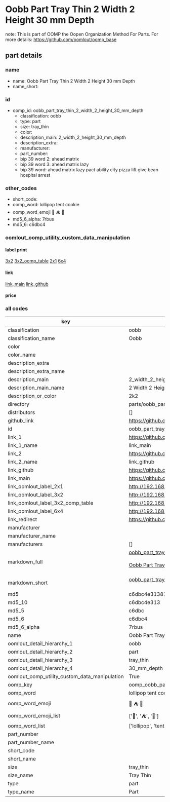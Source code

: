 # Oobb Part Tray Thin 2 Width 2 Height 30 mm Depth  

note: This is part of OOMP the Oopen Organization Method For Parts. For more details: https://github.com/oomlout/oomp_base

##  part details
  







### name
* name: Oobb Part Tray Thin 2 Width 2 Height 30 mm Depth
* name_short: 
### id
* oomp_id: oobb_part_tray_thin_2_width_2_height_30_mm_depth
  * classification: oobb
  * type: part
  * size: tray_thin
  * color: 
  * description_main: 2_width_2_height_30_mm_depth
  * description_extra: 
  * manufacturer: 
  * part_number: 
  * bip 39 word 2: ahead matrix
  * bip 39 word 3: ahead matrix lazy
  * bip 39 word: ahead matrix lazy pact ability city pizza lift give bean hospital arrest

### other_codes
* short_code: 
* oomp_word: lollipop tent cookie
* oomp_word_emoji :lollipop: :tent: :cookie:
* md5_6_alpha: 7rbus
* md5_6: c6dbc4






### oomlout_oomp_utility_custom_data_manipulation
#### label print
[3x2](http://192.168.1.245:1112/?label=oomp%207rbus)
[3x2_oomp_table](http://192.168.1.108:1112/?label=oomp%207rbus)
[2x1](http://192.168.1.242:1112/?label=oomp%207rbus)
[6x4](http://192.168.1.55:1112/?label=oomp%207rbus)    

#### link

[link_main](https://github.com/oomlout/oomlout_oomp_version_1_messy/tree/main/parts/oobb_part_tray_thin_2_width_2_height_30_mm_depth) [link_github](https://github.com/oomlout/oomlout_oomp_version_1_messy/tree/main/parts/oobb_part_tray_thin_2_width_2_height_30_mm_depth)                             

#### price







### all codes 
| key | value |  
| --- | --- |  
| classification | oobb |  
| classification_name | Oobb |  
| color |  |  
| color_name |  |  
| description_extra |  |  
| description_extra_name |  |  
| description_main | 2_width_2_height_30_mm_depth |  
| description_main_name | 2 Width 2 Height 30 mm Depth |  
| description_or_color | 2k2 |  
| directory | parts/oobb_part_tray_thin_2_width_2_height_30_mm_depth |  
| distributors | [] |  
| github_link | https://github.com/oomlout/oomlout_oomp_part_src/tree/main/parts/oobb_part_tray_thin_2_width_2_height_30_mm_depth |  
| id | oobb_part_tray_thin_2_width_2_height_30_mm_depth |  
| link_1 | https://github.com/oomlout/oomlout_oomp_version_1_messy/tree/main/parts/oobb_part_tray_thin_2_width_2_height_30_mm_depth |  
| link_1_name | link_main |  
| link_2 | https://github.com/oomlout/oomlout_oomp_version_1_messy/tree/main/parts/oobb_part_tray_thin_2_width_2_height_30_mm_depth |  
| link_2_name | link_github |  
| link_github | https://github.com/oomlout/oomlout_oomp_version_1_messy/tree/main/parts/oobb_part_tray_thin_2_width_2_height_30_mm_depth |  
| link_main | https://github.com/oomlout/oomlout_oomp_version_1_messy/tree/main/parts/oobb_part_tray_thin_2_width_2_height_30_mm_depth |  
| link_oomlout_label_2x1 | http://192.168.1.242:1112/?label=oomp%207rbus |  
| link_oomlout_label_3x2 | http://192.168.1.245:1112/?label=oomp%207rbus |  
| link_oomlout_label_3x2_oomp_table | http://192.168.1.108:1112/?label=oomp%207rbus |  
| link_oomlout_label_6x4 | http://192.168.1.55:1112/?label=oomp%207rbus |  
| link_redirect | https://github.com/oomlout/oomlout_oomp_version_1_messy/tree/main/parts/oobb_part_tray_thin_2_width_2_height_30_mm_depth |  
| manufacturer |  |  
| manufacturer_name |  |  
| manufacturers | [] |  
| markdown_full | [oobb_part_tray_thin_2_width_2_height_30_mm_depth](none)<br>[](none)<br>[Oobb Part Tray Thin 2 Width 2 Height 30 Mm Depth](none)<br><br> |  
| markdown_short | [oobb_part_tray_thin_2_width_2_height_30_mm_depth](none)<br><br> |  
| md5 | c6dbc4e3138174b4a58019eafce24829 |  
| md5_10 | c6dbc4e313 |  
| md5_5 | c6dbc |  
| md5_6 | c6dbc4 |  
| md5_6_alpha | 7rbus |  
| name | Oobb Part Tray Thin 2 Width 2 Height 30 mm Depth |  
| oomlout_detail_hierarchy_1 | oobb |  
| oomlout_detail_hierarchy_2 | part |  
| oomlout_detail_hierarchy_3 | tray_thin |  
| oomlout_detail_hierarchy_4 | 30_mm_depth |  
| oomlout_oomp_utility_custom_data_manipulation | True |  
| oomp_key | oomp_oobb_part_tray_thin_2_width_2_height_30_mm_depth |  
| oomp_word | lollipop tent cookie |  
| oomp_word_emoji | :lollipop: :tent: :cookie: |  
| oomp_word_emoji_list | [':lollipop:', ':tent:', ':cookie:'] |  
| oomp_word_list | ['lollipop', 'tent', 'cookie'] |  
| part_number |  |  
| part_number_name |  |  
| short_code |  |  
| short_name |  |  
| size | tray_thin |  
| size_name | Tray Thin |  
| type | part |  
| type_name | Part |  

